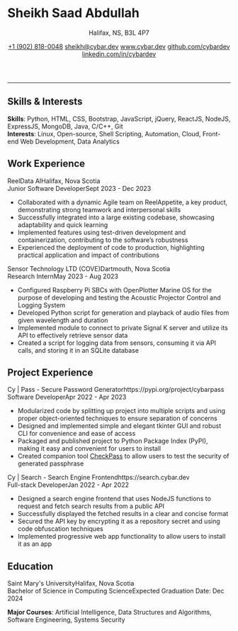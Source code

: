 # Sheikh Saad Abdullah

<header>
<p>Halifax, NS, B3L 4P7</p>
<section>
<a href='tel:+19028180048'>+1 (902) 818-0048</a>
<a href='mailto:sheikh@cybar.dev'>sheikh@cybar.dev</a>
<a href='https://www.cybar.dev'>www.cybar.dev</a>
<a href='https://github.com/cybardev'>github.com/cybardev</a>
<a href='https://www.linkedin.com/in/cybardev'>linkedin.com/in/cybardev</a>
</section>
</header>

---

## Skills & Interests

**Skills**: Python, HTML, CSS, Bootstrap, JavaScript, jQuery, ReactJS, NodeJS, ExpressJS, MongoDB, Java, C/C++, Git  
**Interests**: Linux, Open-source, Shell Scripting, Automation, Cloud, Front-end Web Development, Data Analytics

## Work Experience

<div class='xp-h'><span>ReelData AI</span><span>Halifax, Nova Scotia</span></div>
<div class='xp-s'><span>Junior Software Developer</span><span>Sept 2023 - Dec 2023</span></div>

- Collaborated with a dynamic Agile team on ReelAppetite, a key product, demonstrating strong teamwork and interpersonal skills
- Successfully integrated into a large existing codebase, showcasing adaptability and quick learning
- Implemented features using test-driven development and containerization, contributing to the software’s robustness
- Experienced the deployment of code to production, highlighting practical application and impact of contributions

<div class='xp-h'><span>Sensor Technology LTD (COVE)</span><span>Dartmouth, Nova Scotia</span></div>
<div class='xp-s'><span>Research Intern</span><span>May 2023 - Aug 2023</span></div>

- Configured Raspberry Pi SBCs with OpenPlotter Marine OS for the purpose of developing and testing the Acoustic Projector Control and Logging System
- Developed Python script for generation and playback of audio files from given wavelength and duration
- Implemented module to connect to private Signal K server and utilize its API to effectively retrieve sensor data
- Created a script for logging data from sensors, consuming it via API calls, and storing it in an SQLite database

## Project Experience

<div class='xp-h'><span>Cy | Pass - Secure Password Generator</span><span>https://pypi.org/project/cybarpass</span></div>
<div class='xp-s'><span>Software Developer</span><span>Apr 2022 - Apr 2023</span></div>

- Modularized code by splitting up project into multiple scripts and using proper object-oriented techniques to ensure separation of concerns
- Designed and implemented simple and elegant tkinter GUI and robust CLI for convenience and ease of access
- Packaged and published project to Python Package Index (PyPI), making it easy and convenient for users to install
- Created companion tool [CheckPass](https://checkpass.cybar.dev) to allow users to test the security of generated passphrase

<div class='xp-h'><span>Cy | Search - Search Engine Frontend</span><span>https://search.cybar.dev</span></div>
<div class='xp-s'><span>Full-stack Developer</span><span>Jan 2022 - Apr 2022</span></div>

- Designed a search engine frontend that uses NodeJS functions to request and fetch search results from a public API
- Successfully displayed the fetched results in a clear and concise format
- Secured the API key by encrypting it as a repository secret and using code obfuscation techniques
- Implemented progressive web app functionality to allow users to install it as an app

## Education

<div class='xp-h'><span>Saint Mary's University</span><span>Halifax, Nova Scotia</span></div>
<div class='xp-s'><span>Bachelor of Science in Computing Science</span><span>Expected Graduation Date: Dec 2024</span></div>

**Major Courses**: Artificial Intelligence, Data Structures and Algorithms, Software Engineering, Systems Security